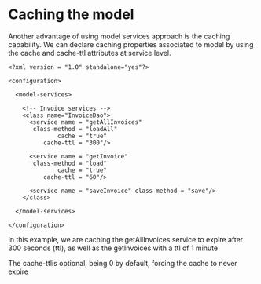 # Caching the model #

Another advantage of using model services approach is the caching capability.
We can declare caching properties associated to model by using the cache and cache-ttl attributes at service level.

```
<?xml version = "1.0" standalone="yes"?>

<configuration>

  <model-services>

    <!-- Invoice services -->
    <class name="InvoiceDao">
      <service name = "getAllInvoices" 
       class-method = "loadAll"
              cache = "true" 
          cache-ttl = "300"/>

      <service name = "getInvoice" 
       class-method = "load" 
              cache = "true" 
          cache-ttl = "60"/>

      <service name = "saveInvoice" class-method = "save"/>
    </class>

  </model-services>

</configuration>
```

In this example, we are caching the getAllInvoices service to expire after 300 seconds (ttl), as well as the getInvoices with a ttl of 1 minute

The cache-ttlis optional, being 0 by default, forcing the cache to never expire